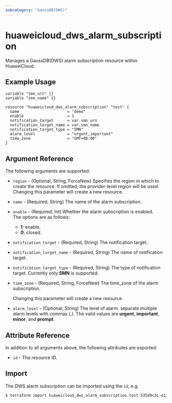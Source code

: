 ```yaml
---
subcategory: "GaussDB(DWS)"
---
```


# huaweicloud_dws_alarm_subscription

Manages a GaussDB(DWS) alarm subscription resource within HuaweiCloud.  

## Example Usage

```hcl
variable "smn_urn" {}
variable "smn_name" {}

resource "huaweicloud_dws_alarm_subscription" "test" {
  name                     = "demo"
  enable                   = 1
  notification_target      = var.smn_urn
  notification_target_name = var.smn_name
  notification_target_type = "SMN"
  alarm_level              = "urgent,important"
  time_zone                = "GMT+08:00"
}
```

## Argument Reference

The following arguments are supported:

* `region` - (Optional, String, ForceNew) Specifies the region in which to create the resource.
  If omitted, the provider-level region will be used. Changing this parameter will create a new resource.

* `name` - (Required, String) The name of the alarm subscription.

* `enable` - (Required, Int) Whether the alarm subscription is enabled.  
  The options are as follows:
    + **1**: enable.
    + **0**: closed.

* `notification_target` - (Required, String) The notification target.  

* `notification_target_name` - (Required, String) The name of notification target.  

* `notification_target_type` - (Required, String) The type of notification target. Currently only **SMN** is supported.

* `time_zone` - (Required, String, ForceNew) The time_zone of the alarm subscription.  

  Changing this parameter will create a new resource.

* `alarm_level` - (Optional, String) The level of alarm. separate multiple alarm levels with commas (,).
  The valid values are **urgent**, **important**, **minor**, and **prompt**.

## Attribute Reference

In addition to all arguments above, the following attributes are exported:

* `id` - The resource ID.

## Import

The DWS alarm subscription can be imported using the `id`, e.g.

```bash
$ terraform import huaweicloud_dws_alarm_subscription.test 535d9c3c-e135-4a6f-bcbf-4db51446f471
```
